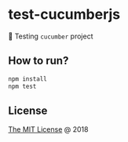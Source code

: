# test-cucumberjs

:ledger: Testing `cucumber` project

## How to run?

```bash
npm install
npm test
```

## License

[The MIT License](http://piecioshka.mit-license.org) @ 2018
